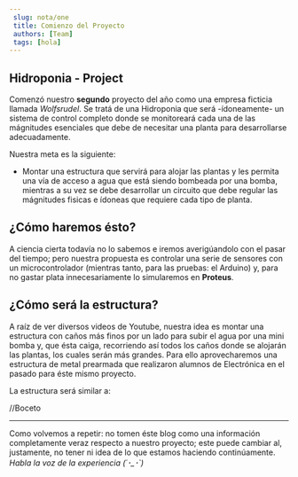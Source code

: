 ```yaml
---
 slug: nota/one
 title: Comienzo del Proyecto
 authors: [Team]
 tags: [hola]
---
```


## Hidroponia - Project

Comenzó nuestro **segundo** proyecto del año como una empresa ficticia llamada *Wolfsrudel*.
Se tratá de una Hidroponia que será -ídoneamente- un sistema de control completo donde se monitoreará cada una de las mágnitudes esenciales que debe de necesitar una planta para desarrollarse adecuadamente. 

Nuestra meta es la siguiente:
+ Montar una estructura que servirá para alojar las plantas y les permita una vía de acceso a agua que está siendo bombeada por una bomba, mientras a su vez se debe desarrollar un circuito que debe regular las mágnitudes fisicas e ídoneas que requiere cada tipo de planta. 

## ¿Cómo haremos ésto?

A ciencia cierta todavía no lo sabemos e iremos averigúandolo con el pasar del tiempo; pero nuestra propuesta es controlar una serie de sensores con un microcontrolador (mientras tanto, para las pruebas: el Arduino) y, para no gastar plata innecesariamente lo simularemos en **Proteus**.

## ¿Cómo será la estructura? 

A raíz de ver diversos videos de Youtube, nuestra idea es montar una estructura con caños más finos por un lado para subir el agua por una mini bomba y, que ésta caiga, recorriendo así todos los caños donde se alojarán las plantas, los cuales serán más grandes. 
Para ello aprovecharemos una estructura de metal prearmada que realizaron alumnos de Electrónica en el pasado para éste mismo proyecto.

La estructura será similar a:

//Boceto

---

Como volvemos a repetir: no tomen éste blog como una información completamente veraz respecto a nuestro proyecto; este puede cambiar al, justamente, no tener ni idea de lo que estamos haciendo continúamente.
*Habla la voz de la experiencia (´･_･`)*